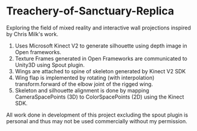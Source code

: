 # Treachery-of-Sanctuary-Replica
Exploring the field of mixed reality and interactive wall projections inspired by Chris Milk's work.

1. Uses Microsoft Kinect V2 to generate silhouette using depth image in Open frameworks.
2. Texture Frames generated in Open Frameworks are communicated to Unity3D using Spout plugin. 
3. Wings are attached to spine of skeleton generated by Kinect V2 SDK
4. Wing flap is implemented by rotating (with interpolation) transform.forward of the elbow joint of the rigged wing.
5. Skeleton and silhouette alignment is done by mapping CameraSpacePoints (3D) to ColorSpacePoints (2D) using the Kinect SDK.

All work done in development of this project excluding the spout plugin is personal and thus may not be used commercially without my permission.
